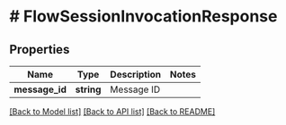 # # FlowSessionInvocationResponse

## Properties

Name | Type | Description | Notes
------------ | ------------- | ------------- | -------------
**message_id** | **string** | Message ID |

[[Back to Model list]](../../README.md#models) [[Back to API list]](../../README.md#endpoints) [[Back to README]](../../README.md)
